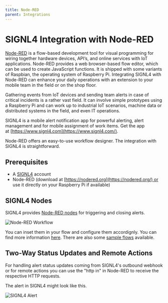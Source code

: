 ```yaml
---
title: Node-RED
parent: Integrations
---
```


# SIGNL4 Integration with Node-RED

[Node-RED](https://nodered.org/) is a flow-based development tool for visual programming for wiring together hardware devices, API’s, and online services with IoT applications. Node-RED provides a web browser-based flow editor, which can be used to create JavaScript functions. It is shipped with some variants of Raspbian, the operating system of Raspberry Pi. Integrating SIGNL4 with Node-RED can enhance your daily operations with an extension to your mobile team in the field or on the shop floor.

Gathering events from IoT devices and sending team alerts in case of critical incidents is a rather vast field. It can involve simple prototypes using a Raspberry Pi and can work up to industrial IoT scenarios, machine data or distributed systems in the field, and even IT operations.

SIGNL4 is a mobile alert notification app for powerful alerting, alert management and for mobile assignment of work items. Get the app at [https://www.signl4.com](https://www.signl4.com/).

Node-RED offers an easy-to-use workflow designer. The integration with SIGNL4 is straightforward.

## Prerequisites
- A [SIGNL4](https://www.signl4.com/) account
- Node-RED (download at [https://nodered.org](https://nodered.org/) or use it directly on your Raspberry Pi if available)

## SIGNL4 Nodes

SIGNL4 provides [Node-RED nodes](https://flows.nodered.org/node/node-red-contrib-signl4) for triggering and closing alerts.

![Node-RED Workflow](node-red-signl4.png)

You can inset them in your flow and configure them accordignly. You can find more information [here](https://flows.nodered.org/node/node-red-contrib-signl4). There are also some [sample flows](https://flows.nodered.org/search?term=signl4&type=flow) available.

## Two-Way Status Updates and Remote Actions

For handling alert status updates coming from SIGNL4's outbound webhook or for remote actions you can use the "http in" in Node-RED to receive the respective HTTP requests.

The alert in SIGNL4 might look like this.

![SIGNL4 Alert](signl4-iot.png)
